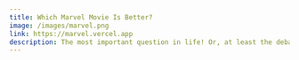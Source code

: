 ```yaml
---
title: Which Marvel Movie Is Better?
image: /images/marvel.png
link: https://marvel.vercel.app
description: The most important question in life! Or, at least the debate between friends and myself. To conclude a 4 year debate I built a web app to find once and for all which is the better Marvel movie. Also, contains a results page ordered by votes.
---
```

